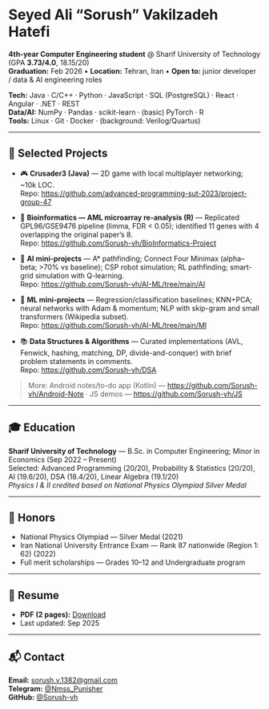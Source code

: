 # Seyed Ali “Sorush” Vakilzadeh Hatefi

**4th-year Computer Engineering student** @ Sharif University of Technology (GPA **3.73/4.0**, 18.15/20)  
**Graduation:** Feb 2026 • **Location:** Tehran, Iran • **Open to:** junior developer / data & AI engineering roles

**Tech:** Java · C/C++ · Python · JavaScript · SQL (PostgreSQL) · React · Angular · .NET · REST  
**Data/AI:** NumPy · Pandas · scikit-learn · (basic) PyTorch · R  
**Tools:** Linux · Git · Docker · (background: Verilog/Quartus)

---

## 🚀 Selected Projects

- 🎮 **Crusader3 (Java)** — 2D game with local multiplayer networking; ~10k LOC.  
  Repo: https://github.com/advanced-programming-sut-2023/project-group-47

- 🧬 **Bioinformatics — AML microarray re-analysis (R)** — Replicated GPL96/GSE9476 pipeline (limma, FDR < 0.05); identified 11 genes with 4 overlapping the original paper’s 8.  
  Repo: https://github.com/Sorush-vh/BioInformatics-Project

- 🤖 **AI mini-projects** — A* pathfinding; Connect Four Minimax (alpha–beta; >70% vs baseline); CSP robot simulation; RL pathfinding; smart-grid simulation with Q-learning.  
  Repo: https://github.com/Sorush-vh/AI-ML/tree/main/AI

- 📘 **ML mini-projects** — Regression/classification baselines; KNN+PCA; neural networks with Adam & momentum; NLP with skip-gram and small transformers (Wikipedia subset).  
  Repo: https://github.com/Sorush-vh/AI-ML/tree/main/Ml

- 📚 **Data Structures & Algorithms** — Curated implementations (AVL, Fenwick, hashing, matching, DP, divide-and-conquer) with brief problem statements in comments.  
  Repo: https://github.com/Sorush-vh/DSA

> More: Android notes/to-do app (Kotlin) — https://github.com/Sorush-vh/Android-Note · JS demos — https://github.com/Sorush-vh/JS

---

## 🎓 Education
**Sharif University of Technology** — B.Sc. in Computer Engineering; Minor in Economics (Sep 2022 – Present)  
Selected: Advanced Programming (20/20), Probability & Statistics (20/20), AI (19.6/20), DSA (18.4/20), Linear Algebra (19.1/20)  
*Physics I & II credited based on National Physics Olympiad Silver Medal*

---

## 🏅 Honors
- National Physics Olympiad — Silver Medal (2021)  
- Iran National University Entrance Exam — Rank 87 nationwide (Region 1: 62) (2022)  
- Full merit scholarships — Grades 10–12 and Undergraduate program

---

## 📄 Resume
- **PDF (2 pages):** [Download]((https://github.com/Sorush-vh/Sorush-vh/blob/main/Job_resume.pdf))
- Last updated: Sep 2025

---

## 📬 Contact
**Email:** [sorush.v.1382@gmail.com](mailto:sorush.v.1382@gmail.com)  
**Telegram:** [@Nmss_Punisher](https://t.me/Nmss_Punisher)  
**GitHub:** [@Sorush-vh](https://github.com/Sorush-vh)  
<!-- Add when ready:
**LinkedIn:** https://www.linkedin.com/in/sorush-hatefi-1a162a336/
**Resume (PDF):** link here
-->
